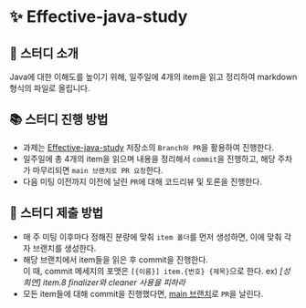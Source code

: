 # ✨ Effective-java-study

## 👋 스터디 소개
Java에 대한 이해도를 높이기 위해, 일주일에 4개의 item을 읽고 정리하여 markdown 형식의 파일로 올립니다.


## 📚 스터디 진행 방법
- 과제는 [Effective-java-study](https://github.com/CHZZK-Study/Effective-java-study) 저장소의 `Branch와 PR`을 활용하여 진행한다.
- 일주일에 총 4개의 item을 읽으며 내용을 정리해서 `commit`을 진행하고, 해당 주차가 마무리되면 `main 브랜치로 PR 요청`한다.
- 다음 미팅 이전까지 이전에 날린 `PR`에 대해 코드리뷰 및 토론을 진행한다.



## 🎯 스터디 제출 방법
- 매 주 미팅 이후마다 정해진 분량에 맞춰 `item 폴더`를 먼저 생성하면, 이에 맞춰 각자 브랜치를 생성한다.
- 해당 브랜치에서 item들을 읽은 후 commit을 진행한다.   
  이 때, commit 메세지의 포맷은 `[{이름}] item.{번호} {제목}`으로 한다.  ex) *[성희연] item.8 finalizer와 cleaner 사용을 피하라*
- 모든 item들에 대해 commit을 진행했다면, [main 브랜치](https://github.com/CHZZK-Study/Effective-java-study/tree/main)로 `PR`을 날린다.

